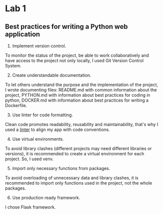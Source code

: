 # Lab 1

## Best practices for writing a Python web application

1. Implement version control.

To monitor the status of the project, be able to work collaboratively and have access to the project not only locally, I used Git Version Control System.

2. Create understandable documentation.

To let others understand the purpose and the implementation of the project, I wrote documenting files: README.md with common information about the project, PYTHON.md with information about best practices for coding in python, DOCKER.md with information about best practices for writing a Dockerfile.

3. Use linter for code formatting.

Clean code promotes readability, reusability and maintainability, that's why I used a [linter](https://flake8.pycqa.org/en/latest/) to align my app with code conventions.

4. Use virtual environments.

To avoid library clashes (different projects may need different libraries or versions), it is recommended to create a virtual environment for each project. So, I used venv.

5. Import only necessary functions from packages.

To avoid overloading of unnecessary data and library clashes, it is recommended to import only functions used in the project, not the whole packages.  

6. Use production ready framework.

I chose Flask framework.